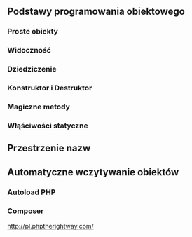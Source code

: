 ## Podstawy programowania obiektowego

### Proste obiekty

### Widoczność

### Dziedziczenie

### Konstruktor i Destruktor

### Magiczne metody

### Włąściwości statyczne

## Przestrzenie nazw

## Automatyczne wczytywanie obiektów

### Autoload PHP

### Composer

http://pl.phptherightway.com/